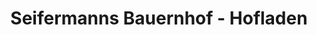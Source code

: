 ---
title: "Seifermanns Bauernhof - Hofladen"
url: /buehl/seifermanns-bauernhof-hofladen/
shop: Metzgerei
---